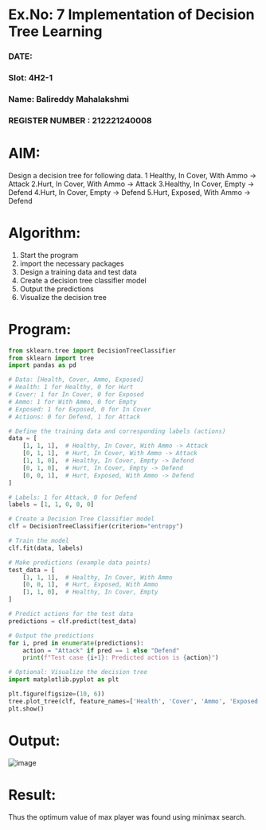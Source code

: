 # Ex.No: 7 Implementation of Decision Tree Learning 
### DATE:                           
### Slot: 4H2-1
### Name: Balireddy Mahalakshmi
### REGISTER NUMBER : 212221240008

# AIM:
Design a decision tree for following data. 
1 Healthy, In Cover, With Ammo -> Attack
2.Hurt, In Cover, With Ammo -> Attack
3.Healthy, In Cover, Empty -> Defend
4.Hurt, In Cover, Empty -> Defend
5.Hurt, Exposed, With Ammo -> Defend
# Algorithm:
1. Start the program
2. import the necessary packages 
3. Design a training data and test data 
4. Create a decision tree classifier model
5. Output the predictions 
6. Visualize the decision tree 
# Program:
```python
from sklearn.tree import DecisionTreeClassifier
from sklearn import tree
import pandas as pd

# Data: [Health, Cover, Ammo, Exposed]
# Health: 1 for Healthy, 0 for Hurt
# Cover: 1 for In Cover, 0 for Exposed
# Ammo: 1 for With Ammo, 0 for Empty
# Exposed: 1 for Exposed, 0 for In Cover
# Actions: 0 for Defend, 1 for Attack

# Define the training data and corresponding labels (actions)
data = [
    [1, 1, 1],  # Healthy, In Cover, With Ammo -> Attack
    [0, 1, 1],  # Hurt, In Cover, With Ammo -> Attack
    [1, 1, 0],  # Healthy, In Cover, Empty -> Defend
    [0, 1, 0],  # Hurt, In Cover, Empty -> Defend
    [0, 0, 1],  # Hurt, Exposed, With Ammo -> Defend
]

# Labels: 1 for Attack, 0 for Defend
labels = [1, 1, 0, 0, 0]

# Create a Decision Tree Classifier model
clf = DecisionTreeClassifier(criterion="entropy")

# Train the model
clf.fit(data, labels)

# Make predictions (example data points)
test_data = [
    [1, 1, 1],  # Healthy, In Cover, With Ammo
    [0, 0, 1],  # Hurt, Exposed, With Ammo
    [1, 1, 0],  # Healthy, In Cover, Empty
]

# Predict actions for the test data
predictions = clf.predict(test_data)

# Output the predictions
for i, pred in enumerate(predictions):
    action = "Attack" if pred == 1 else "Defend"
    print(f"Test case {i+1}: Predicted action is {action}")

# Optional: Visualize the decision tree
import matplotlib.pyplot as plt

plt.figure(figsize=(10, 6))
tree.plot_tree(clf, feature_names=['Health', 'Cover', 'Ammo', 'Exposed'], class_names=['Defend', 'Attack'], filled=True)
plt.show()

```
# Output:

![image](https://github.com/user-attachments/assets/5026b5e5-3977-4567-a128-897d5c68e5a8)


# Result:
Thus the optimum value of max player was found using minimax search.
